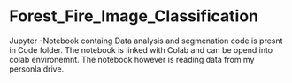 # Forest_Fire_Image_Classification
Jupyter -Notebook containg Data analysis and segmenation code is presnt in Code folder. The notebook is linked with Colab and can be opend into colab environemnt. The notebook however is reading data from my personla drive.
